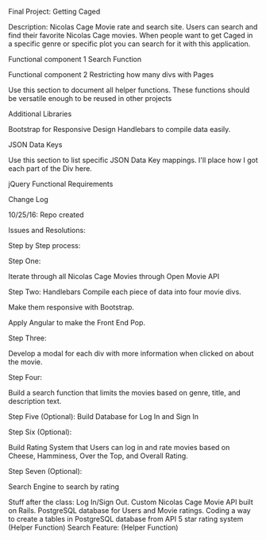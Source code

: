 Final Project: Getting Caged

Description: Nicolas Cage Movie rate and search site. Users can search and find their favorite Nicolas Cage movies. When people want to get Caged in a specific genre or specific plot you can search for it with this application.


<!-- Use this section to describe your final project and perhaps any links to relevant sites that help convey the concept and\or functionality -->


Functional component 1
Search Function

Functional component 2
Restricting how many divs with Pages


Use this section to document all helper functions. These functions should be versatile enough to be reused in other projects

Additional Libraries

Bootstrap for Responsive Design
Handlebars to compile data easily.

JSON Data Keys

Use this section to list specific JSON Data Key mappings.
I'll place how I got each part of the Div here.

jQuery Functional Requirements

<!-- Search Function goes here. -->

Change Log

10/25/16: Repo created

Issues and Resolutions:


Step by Step process:

Step One:

Iterate through all Nicolas Cage Movies through Open Movie API

Step Two: Handlebars Compile each piece of data into four movie divs.

Make them responsive with Bootstrap.

Apply Angular to make the Front End Pop.

Step Three:

Develop a modal for each div with more information when clicked on about the movie.

Step Four:

Build a search function that limits the movies based on genre, title,
and description text.

Step Five (Optional):
Build Database for Log In and Sign In

Step Six (Optional):

Build Rating System that Users can log in and rate movies based on Cheese,
Hamminess, Over the Top, and Overall Rating.

Step Seven (Optional):

Search Engine to search by rating












Stuff after the class:
Log In/Sign Out.
Custom Nicolas Cage Movie API built on Rails.
PostgreSQL database for Users and Movie ratings.
Coding a way to create a tables in PostgreSQL database from API
5 star rating system (Helper Function)
Search Feature: (Helper Function)
